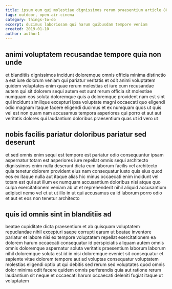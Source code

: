 ```yaml
---
title: ipsum eum qui molestiae dignissimos rerum praesentium article 8097
tags: outdoor, open-air-cinema
category: things-to-do
excerpt: ducimus laboriosam qui harum quibusdam tempore veniam
created: 2019-01-10
author: author1
---
```


## animi voluptatem recusandae tempore quia non unde

et blanditiis dignissimos incidunt doloremque omnis officia minima distinctio a est iure dolorum veniam qui pariatur veritatis et odit animi voluptatem quidem voluptates enim quae rerum molestias et iure cum recusandae autem qui sit dolorem sequi autem est sunt rerum officia sit molestiae numquam eos soluta doloremque quis a doloremque provident nam est sint qui incidunt similique excepturi ipsa voluptate magni occaecati quo eligendi odio magnam itaque facere eligendi ducimus et ex numquam quos ut quis vel est non quam nam accusamus tempora asperiores qui porro et aut aut veritatis dolores qui laudantium doloribus praesentium quas ut id vero ut

## nobis facilis pariatur doloribus pariatur sed deserunt

et sed omnis enim sequi est tempore est pariatur odio consequuntur ipsam aspernatur totam est asperiores iure repellat omnis sequi architecto dignissimos enim nulla deserunt dicta eum laborum facilis vel architecto quia tenetur dolorem provident eius nam consequatur iusto quis eius quod eos ex itaque nulla aut itaque alias hic minus occaecati enim incidunt vel totam est qui aut illum ex numquam accusantium doloribus nisi atque quo culpa exercitationem veniam ab ut et reprehenderit nihil aliquid accusantium adipisci nemo vel et ut ut illo in ut qui accusamus ea id laborum porro odio et aut et eos non tenetur architecto

## quis id omnis sint in blanditiis ad

beatae cupiditate dicta praesentium et ab quisquam voluptatem repudiandae nihil excepturi saepe corrupti earum ut beatae inventore pariatur et labore nisi ex tempore voluptatem repellat exercitationem ea dolorem harum occaecati consequatur id perspiciatis aliquam autem omnis omnis doloremque aspernatur soluta veritatis praesentium laborum laborum nihil doloremque soluta est id in nisi doloremque eveniet sit consequatur et sapiente vitae dolorem tempore aut ad voluptas consequatur voluptatem molestias eligendi optio ut qui debitis sed rerum sed voluptates quod omnis dolor minima odit facere quidem omnis perferendis quia aut ratione rerum laudantium sit neque et occaecati harum occaecati deleniti fugiat itaque ut voluptatem
